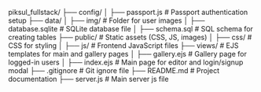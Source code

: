 piksul_fullstack/
├── config/
│   ├── passport.js          # Passport authentication setup
├── data/
│   ├── img/                 # Folder for user images
│   ├── database.sqlite      # SQLite database file
│   ├── schema.sql           # SQL schema for creating tables
├── public/                  # Static assets (CSS, JS, images)
│   ├── css/                 # CSS for styling
│   ├── js/                  # Frontend JavaScript files
├── views/                   # EJS templates for main and gallery pages
│   ├── gallery.ejs          # Gallery page for logged-in users
│   ├── index.ejs            # Main page for editor and login/signup modal
├── .gitignore               # Git ignore file
├── README.md                # Project documentation
├── server.js                # Main server js file
